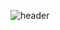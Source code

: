 ![header](https://capsule-render.vercel.app/api?type=wave&color=auto&height=300&section=header&text=Welcome%20to%20my%20GitHub%20profile!&fontSize=90)
